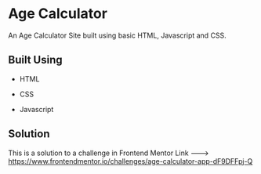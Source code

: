 
# Age Calculator

An Age Calculator Site built using basic  HTML, Javascript and CSS.


## Built Using

- HTML

- CSS

- Javascript


## Solution
This is a solution to a challenge in Frontend Mentor 
Link ---> https://www.frontendmentor.io/challenges/age-calculator-app-dF9DFFpj-Q

